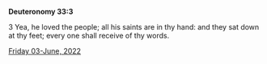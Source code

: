 **Deuteronomy 33:3**

3 Yea, he loved the people; all his saints are in thy hand: and they sat down at thy feet; every one shall receive of thy words.

[Friday 03-June, 2022](https://t.me/s/daily_scripture)
